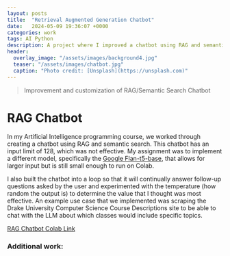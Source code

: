 ```yaml
---
layout: posts
title:  "Retrieval Augmented Generation Chatbot"
date:   2024-05-09 19:36:07 +0000
categories: work
tags: AI Python
description: A project where I improved a chatbot using RAG and semantic search.
header:
  overlay_image: "/assets/images/background4.jpg"
  teaser: "/assets/images/chatbot.jpg"
  caption: "Photo credit: [Unsplash](https://unsplash.com)"
---
```

> Improvement and customization of RAG/Semantic Search Chatbot

# RAG Chatbot
In my Artificial Intelligence programming course, we worked through creating a chatbot using RAG and semantic search. This chatbot has an input limit of 128, which was not effective. My assignment was to implement a different model, specifically the [Google Flan-t5-base](https://huggingface.co/google/flan-t5-base), that allows for larger input but is still small enough to run on Colab. 

I also built the chatbot into a loop so that it will continually answer follow-up questions asked by the user and experimented with the temperature (how random the output is) to determine the value that I thought was most effective. An example use case that we implemented was scraping the Drake University Computer Science Course Descriptions site to be able to chat with the LLM about which classes would include specific topics.

[RAG Chatbot Colab Link](https://colab.research.google.com/drive/1y2a4Qds1UT-_AYskejOdsUg2u9vdJw4s?usp=sharing)

### Additional work: